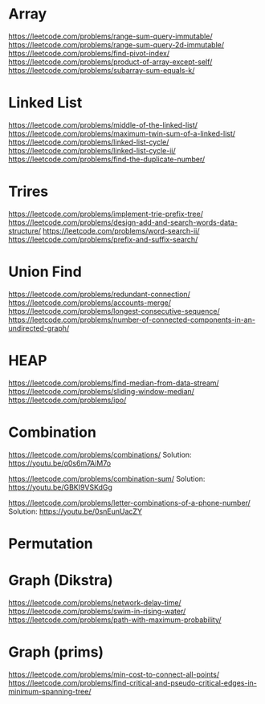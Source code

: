 # Array
https://leetcode.com/problems/range-sum-query-immutable/
https://leetcode.com/problems/range-sum-query-2d-immutable/
https://leetcode.com/problems/find-pivot-index/
https://leetcode.com/problems/product-of-array-except-self/ https://leetcode.com/problems/subarray-sum-equals-k/
# Linked List

https://leetcode.com/problems/middle-of-the-linked-list/
https://leetcode.com/problems/maximum-twin-sum-of-a-linked-list/
https://leetcode.com/problems/linked-list-cycle/
https://leetcode.com/problems/linked-list-cycle-ii/
https://leetcode.com/problems/find-the-duplicate-number/

# Trires

https://leetcode.com/problems/implement-trie-prefix-tree/
https://leetcode.com/problems/design-add-and-search-words-data-structure/
https://leetcode.com/problems/word-search-ii/
https://leetcode.com/problems/prefix-and-suffix-search/

# Union Find

https://leetcode.com/problems/redundant-connection/
https://leetcode.com/problems/accounts-merge/
https://leetcode.com/problems/longest-consecutive-sequence/
https://leetcode.com/problems/number-of-connected-components-in-an-undirected-graph/

# HEAP

https://leetcode.com/problems/find-median-from-data-stream/
https://leetcode.com/problems/sliding-window-median/
https://leetcode.com/problems/ipo/


# Combination

https://leetcode.com/problems/combinations/
Solution: https://youtu.be/q0s6m7AiM7o

https://leetcode.com/problems/combination-sum/
Solution: https://youtu.be/GBKI9VSKdGg

https://leetcode.com/problems/letter-combinations-of-a-phone-number/
Solution: https://youtu.be/0snEunUacZY


# Permutation



# Graph (Dikstra)
https://leetcode.com/problems/network-delay-time/
https://leetcode.com/problems/swim-in-rising-water/
https://leetcode.com/problems/path-with-maximum-probability/


# Graph (prims)
https://leetcode.com/problems/min-cost-to-connect-all-points/
https://leetcode.com/problems/find-critical-and-pseudo-critical-edges-in-minimum-spanning-tree/
